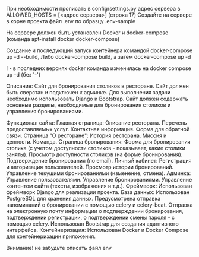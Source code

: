 При необходимости прописать в config/settings.py адрес сервера в ALLOWED_HOSTS = [<адрес сервера>] (строка 17) Создайте на сервере в корне проекта файл .env по образцу .env-sample

На сервере должен быть установлен Docker и docker-compose (команда apt-install docker docker-compose)

Создание и последующий запуск контейнера командой docker-compose up -d --build, Либо docker-compose build, а затем docker-compose up -d

! - в последних версиях docker команда изменилась на docker compose up -d (без '-')

Описание:
Cайт для бронирования столиков в ресторане. Сайт должен быть сверстан и подключен к админке. Для выполнения задачи необходимо использовать Django и Bootstrap. Сайт должен содержать основные разделы, необходимые для бронирования столиков и управления бронированиями.

Функционал сайта:
Главная страница:
Описание ресторана.
Перечень предоставляемых услуг.
Контактная информация.
Форма для обратной связи.
Страница "О ресторане":
История ресторана.
Миссия и ценности.
Команда.
Страница бронирования:
Форма для бронирования столика (с учетом доступности столиков - показывает, какие столики заняты).
Просмотр доступности столиков (на форме бронирования).
Подтверждение бронирования (по email).
Личный кабинет:
Регистрация и авторизация пользователей.
Просмотр истории бронирований.
Управление текущими бронированиями (изменение, отмена).
Админка:
Управление пользователями.
Управление бронированиями.
Управление контентом сайта (тексты, изображения и т.д.).
Фреймворк:
Использован фреймворк Django для реализации проекта.
База данных:
Использован PostgreSQL для хранения данных.
Предусмотрена отправка напоминаний о бронировании с помощью celery и celery-beat.
Отправка на электронную почту информации о подтверждении бронирования, подтверждении регистрации, о подтверждении смены пароля - с помощью celery.
Использован Bootstrap для создания адаптивного интерфейса.
Контейнеризация:
Использован Docker и Docker Compose для контейнеризации приложения.

Внимание! не забудьте описать файл env